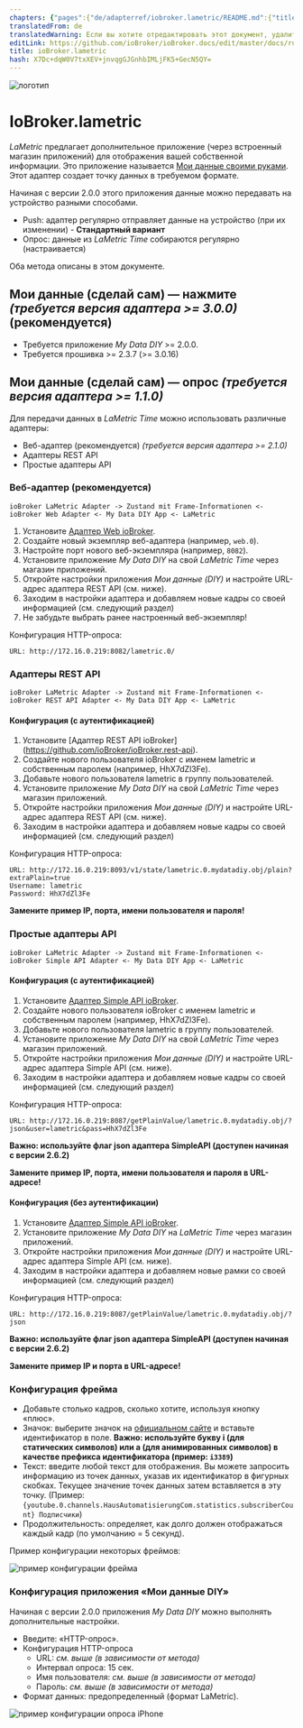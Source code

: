 ```yaml
---
chapters: {"pages":{"de/adapterref/iobroker.lametric/README.md":{"title":{"de":"ioBroker.lametric"},"content":"de/adapterref/iobroker.lametric/README.md"},"de/adapterref/iobroker.lametric/apps.md":{"title":{"de":"ioBroker.lametric"},"content":"de/adapterref/iobroker.lametric/apps.md"},"de/adapterref/iobroker.lametric/my-data-diy.md":{"title":{"de":"ioBroker.lametric"},"content":"de/adapterref/iobroker.lametric/my-data-diy.md"},"de/adapterref/iobroker.lametric/notifications.md":{"title":{"de":"ioBroker.lametric"},"content":"de/adapterref/iobroker.lametric/notifications.md"},"de/adapterref/iobroker.lametric/blockly.md":{"title":{"de":"ioBroker.lametric"},"content":"de/adapterref/iobroker.lametric/blockly.md"}}}
translatedFrom: de
translatedWarning: Если вы хотите отредактировать этот документ, удалите поле «translationFrom», в противном случае этот документ будет снова автоматически переведен
editLink: https://github.com/ioBroker/ioBroker.docs/edit/master/docs/ru/adapterref/iobroker.lametric/my-data-diy.md
title: ioBroker.lametric
hash: X7Dc+dqW0V7txXEV+jnvqgGJGnhbIMLjFK5+GecN5QY=
---
```

![логотип](../../../de/admin/lametric.png)

# IoBroker.lametric
*LaMetric* предлагает дополнительное приложение (через встроенный магазин приложений) для отображения вашей собственной информации. Это приложение называется [Мои данные своими руками](https://apps.lametric.com/apps/my_data__diy_/8942). Этот адаптер создает точку данных в требуемом формате.

Начиная с версии 2.0.0 этого приложения данные можно передавать на устройство разными способами.

- Push: адаптер регулярно отправляет данные на устройство (при их изменении) - **Стандартный вариант**
- Опрос: данные из *LaMetric Time* собираются регулярно (настраивается)

Оба метода описаны в этом документе.

## Мои данные (сделай сам) — нажмите *(требуется версия адаптера >= 3.0.0)* (рекомендуется)
- Требуется приложение *My Data DIY* >= 2.0.0.
- Требуется прошивка >= 2.3.7 (>= 3.0.16)

## Мои данные (сделай сам) — опрос *(требуется версия адаптера >= 1.1.0)*
Для передачи данных в *LaMetric Time* можно использовать различные адаптеры:

- Веб-адаптер (рекомендуется) *(требуется версия адаптера >= 2.1.0)*
- Адаптеры REST API
- Простые адаптеры API

### Веб-адаптер (рекомендуется)
```ioBroker LaMetric Adapter -> Zustand mit Frame-Informationen <- ioBroker Web Adapter <- My Data DIY App <- LaMetric```

1. Установите [Адаптер Web ioBroker](https://github.com/ioBroker/ioBroker.web).
2. Создайте новый экземпляр веб-адаптера (например, ``web.0``).
3. Настройте порт нового веб-экземпляра (например, ``8082``).
4. Установите приложение *My Data DIY* на свой *LaMetric Time* через магазин приложений.
5. Откройте настройки приложения *Мои данные (DIY)* и настройте URL-адрес адаптера REST API (см. ниже).
6. Заходим в настройки адаптера и добавляем новые кадры со своей информацией (см. следующий раздел)
7. Не забудьте выбрать ранее настроенный веб-экземпляр!

Конфигурация HTTP-опроса:

```
URL: http://172.16.0.219:8082/lametric.0/
```

### Адаптеры REST API
```ioBroker LaMetric Adapter -> Zustand mit Frame-Informationen <- ioBroker REST API Adapter <- My Data DIY App <- LaMetric```

#### Конфигурация (с аутентификацией)
1. Установите [Адаптер REST API ioBroker] (https://github.com/ioBroker/ioBroker.rest-api).
2. Создайте нового пользователя ioBroker с именем lametric и собственным паролем (например, HhX7dZl3Fe).
3. Добавьте нового пользователя lametric в группу пользователей.
4. Установите приложение *My Data DIY* на свой *LaMetric Time* через магазин приложений.
5. Откройте настройки приложения *Мои данные (DIY)* и настройте URL-адрес адаптера REST API (см. ниже).
6. Заходим в настройки адаптера и добавляем новые кадры со своей информацией (см. следующий раздел)

Конфигурация HTTP-опроса:

```
URL: http://172.16.0.219:8093/v1/state/lametric.0.mydatadiy.obj/plain?extraPlain=true
Username: lametric
Password: HhX7dZl3Fe
```

**Замените пример IP, порта, имени пользователя и пароля!**

### Простые адаптеры API
```ioBroker LaMetric Adapter -> Zustand mit Frame-Informationen <- ioBroker Simple API Adapter <- My Data DIY App <- LaMetric```

#### Конфигурация (с аутентификацией)
1. Установите [Адаптер Simple API ioBroker](https://github.com/ioBroker/ioBroker.simple-api).
2. Создайте нового пользователя ioBroker с именем lametric и собственным паролем (например, HhX7dZl3Fe).
3. Добавьте нового пользователя lametric в группу пользователей.
4. Установите приложение *My Data DIY* на свой *LaMetric Time* через магазин приложений.
5. Откройте настройки приложения *Мои данные (DIY)* и настройте URL-адрес адаптера Simple API (см. ниже).
6. Заходим в настройки адаптера и добавляем новые кадры со своей информацией (см. следующий раздел)

Конфигурация HTTP-опроса:

```
URL: http://172.16.0.219:8087/getPlainValue/lametric.0.mydatadiy.obj/?json&user=lametric&pass=HhX7dZl3Fe
```

**Важно: используйте флаг json адаптера SimpleAPI (доступен начиная с версии 2.6.2)**

**Замените пример IP, порта, имени пользователя и пароля в URL-адресе!**

#### Конфигурация (без аутентификации)
1. Установите [Адаптер Simple API ioBroker](https://github.com/ioBroker/ioBroker.simple-api).
2. Установите приложение *My Data DIY* на *LaMetric Time* через магазин приложений.
3. Откройте настройки приложения *Мои данные (DIY)* и настройте URL-адрес адаптера Simple API (см. ниже).
4. Заходим в настройки адаптера и добавляем новые рамки со своей информацией (см. следующий раздел)

Конфигурация HTTP-опроса:

```
URL: http://172.16.0.219:8087/getPlainValue/lametric.0.mydatadiy.obj/?json
```

**Важно: используйте флаг json адаптера SimpleAPI (доступен начиная с версии 2.6.2)**

**Замените пример IP и порта в URL-адресе!**

### Конфигурация фрейма
- Добавьте столько кадров, сколько хотите, используя кнопку «плюс».
- Значок: выберите значок на [официальном сайте](https://developer.lametric.com/icons) и вставьте идентификатор в поле. **Важно: используйте букву i (для статических символов) или a (для анимированных символов) в качестве префикса идентификатора (пример: `i3389`)**
- Текст: введите любой текст для отображения. Вы можете запросить информацию из точек данных, указав их идентификатор в фигурных скобках. Текущее значение точек данных затем вставляется в эту точку. (Пример: `{youtube.0.channels.HausAutomatisierungCom.statistics.subscriberCount} Подписчики`)
- Продолжительность: определяет, как долго должен отображаться каждый кадр (по умолчанию = 5 секунд).

Пример конфигурации некоторых фреймов:

![пример конфигурации фрейма](../../../de/adapterref/iobroker.lametric/img/my-data-diy.png)

### Конфигурация приложения «Мои данные DIY»
Начиная с версии 2.0.0 приложения *My Data DIY* можно выполнять дополнительные настройки.

- Введите: «HTTP-опрос».
- Конфигурация HTTP-опроса
    - URL: *см. выше (в зависимости от метода)*
    - Интервал опроса: 15 сек.
    - Имя пользователя: *см. выше (в зависимости от метода)*
    - Пароль: *см. выше (в зависимости от метода)*
- Формат данных: предопределенный (формат LaMetric).

![пример конфигурации опроса iPhone](../../../de/adapterref/iobroker.lametric/img/my-data-diy-iphone-poll.png)